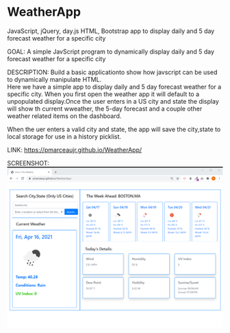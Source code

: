 # WeatherApp

JavaScript, jQuery, day.js HTML, Bootstrap app to display daily and 5 day forecast weather for a specific city

GOAL: A simple JavScript program to dynamically display daily and 5 day forecast weather for a specific city

DESCRIPTION: Build a basic applicationto show how javscript can be used to dynamically manipulate HTML.  
Here we have a simple app to display daily and 5 day forecast weather for a specific city. When you first open the weather app it will default to a unpopulated display.Once the user enters in a US city and state the display will show th current wweather, the 5-day forecast and a couple other weather related items on the dashboard.

When the uer enters a valid city and state, the app will save the city,state to local storage for use in a history picklist.

LINK: https://pmarceaujr.github.io/WeatherApp/

SCREENSHOT:![Screenshot](./includes/images/Screenshot.png)

